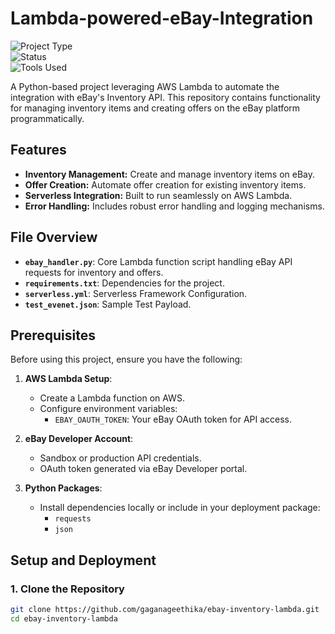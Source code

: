 # Lambda-powered-eBay-Integration

![Project Type](https://img.shields.io/badge/Project-Type%3A%20Serverless%20Integration-blue)  
![Status](https://img.shields.io/badge/Status-In%20Progress-yellow)  
![Tools Used](https://img.shields.io/badge/Tools-Python%20%7C%20AWS%20Lambda%20%7C%20Serverless%20Framework%20%7C%20Requests%20%7C%20Boto3-orange)


A Python-based project leveraging AWS Lambda to automate the integration with eBay's Inventory API. This repository contains functionality for managing inventory items and creating offers on the eBay platform programmatically.

## Features

- **Inventory Management:** Create and manage inventory items on eBay.
- **Offer Creation:** Automate offer creation for existing inventory items.
- **Serverless Integration:** Built to run seamlessly on AWS Lambda.
- **Error Handling:** Includes robust error handling and logging mechanisms.

## File Overview

- **`ebay_handler.py`**: Core Lambda function script handling eBay API requests for inventory and offers.
- **`requirements.txt`**: Dependencies for the project.
- **`serverless.yml`**: Serverless Framework Configuration.
- **`test_evenet.json`**: Sample Test Payload.

## Prerequisites

Before using this project, ensure you have the following:

1. **AWS Lambda Setup**:
   - Create a Lambda function on AWS.
   - Configure environment variables:
     - `EBAY_OAUTH_TOKEN`: Your eBay OAuth token for API access.

2. **eBay Developer Account**:
   - Sandbox or production API credentials.
   - OAuth token generated via eBay Developer portal.

3. **Python Packages**:
   - Install dependencies locally or include in your deployment package:
     - `requests`
     - `json`

## Setup and Deployment

### 1. Clone the Repository
```bash
git clone https://github.com/gaganageethika/ebay-inventory-lambda.git
cd ebay-inventory-lambda

